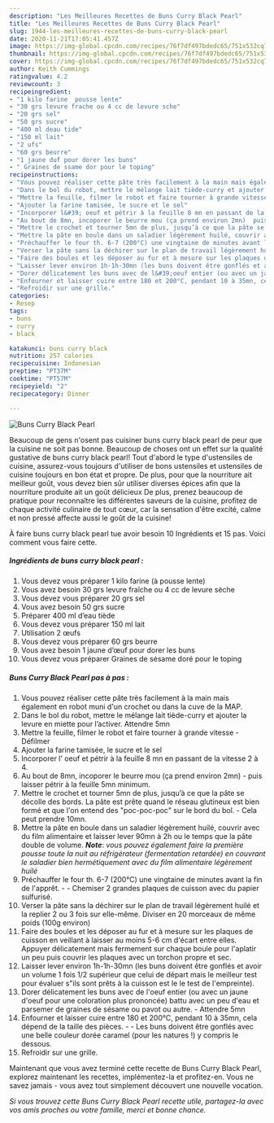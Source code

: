 ```yaml
---
description: "Les Meilleures Recettes de Buns Curry Black Pearl"
title: "Les Meilleures Recettes de Buns Curry Black Pearl"
slug: 1944-les-meilleures-recettes-de-buns-curry-black-pearl
date: 2020-11-21T17:05:41.457Z
image: https://img-global.cpcdn.com/recipes/76f7df497bdedc65/751x532cq70/buns-curry-black-pearl-photo-principale-de-la-recette.jpg
thumbnail: https://img-global.cpcdn.com/recipes/76f7df497bdedc65/751x532cq70/buns-curry-black-pearl-photo-principale-de-la-recette.jpg
cover: https://img-global.cpcdn.com/recipes/76f7df497bdedc65/751x532cq70/buns-curry-black-pearl-photo-principale-de-la-recette.jpg
author: Keith Cummings
ratingvalue: 4.2
reviewcount: 3
recipeingredient:
- "1 kilo farine  pousse lente"
- "30 grs levure frache ou 4 cc de levure sche"
- "20 grs sel"
- "50 grs sucre"
- "400 ml deau tide"
- "150 ml lait"
- "2 ufs"
- "60 grs beurre"
- "1 jaune duf pour dorer les buns"
- " Graines de ssame dor pour le toping"
recipeinstructions:
- "Vous pouvez réaliser cette pâte très facilement à la main mais également en robot muni d&#39;un crochet ou dans la cuve de la MAP."
- "Dans le bol du robot, mettre le mélange lait tiède-curry et ajouter la levure en miette pour l’activer. Attendre 5mn"
- "Mettre la feuille, filmer le robot et faire tourner à grande vitesse - Défilmer"
- "Ajouter la farine tamisée, le sucre et le sel"
- "Incorporer l&#39; oeuf et pétrir à la feuille 8 mn en passant de la vitesse 2 à 4."
- "Au bout de 8mn, incoporer le beurre mou (ça prend environ 2mn)  puis laisser pétrir à la feuille 5mn minimum."
- "Mettre le crochet et tourner 5mn de plus, jusqu’à ce que la pâte se décolle des bords. La pâte est prête quand le réseau glutineux est bien formé et que l&#39;on entend des &#34;poc-poc-poc&#34; sur le bord du bol.  Cela peut prendre 10mn."
- "Mettre la pâte en boule dans un saladier légèrement huilé, couvrir avec du film alimentaire et laisser lever 90mn à 2h ou le temps que la pâte double de volume. **_Note_**: _vous pouvez également faire la première pousse toute la nuit au réfrigérateur (fermentation retardée) en couvrant le saladier bien hermétiquement avec du film alimentaire légèrement huilé_"
- "Préchauffer le four th. 6-7 (200°C) une vingtaine de minutes avant la fin de l&#39;apprêt.   Chemiser 2 grandes plaques de cuisson avec du papier sulfurisé."
- "Verser la pâte sans la déchirer sur le plan de travail légèrement huilé et la replier 2 ou 3 fois sur elle-même. Diviser en 20 morceaux de même poids (100g environ)"
- "Faire des boules et les déposer au fur et à mesure sur les plaques de cuisson en veillant à laisser au moins 5-6 cm d&#39;écart entre elles. Appuyer délicatement mais fermement sur chaque boule pour l&#39;aplatir un peu puis couvrir les plaques avec un torchon propre et sec."
- "Laisser lever environ 1h-1h-30mn (les buns doivent être gonflés et avoir un volume 1 fois 1/2 supérieur que celui de départ mais le meilleur test pour évaluer s&#34;ils sont prêts à la cuisson est le le test de l&#39;empreinte)."
- "Dorer délicatement les buns avec de l&#39;oeuf entier (ou avec un jaune d&#39;oeuf pour une coloration plus prononcée) battu avec un peu d&#39;eau et parsemer de graines de sésame ou pavot ou autre. Attendre 5mn"
- "Enfourner et laisser cuire entre 180 et 200°C, pendant 10 à 35mn, cela dépend de la taille des pièces.   Les buns doivent être gonflés avec une belle couleur dorée caramel (pour les natures !) y compris le dessous."
- "Refroidir sur une grille."
categories:
- Resep
tags:
- buns
- curry
- black

katakunci: buns curry black 
nutrition: 257 calories
recipecuisine: Indonesian
preptime: "PT37M"
cooktime: "PT57M"
recipeyield: "2"
recipecategory: Dinner

---
```



![Buns Curry Black Pearl](https://img-global.cpcdn.com/recipes/76f7df497bdedc65/751x532cq70/buns-curry-black-pearl-photo-principale-de-la-recette.jpg)

Beaucoup de gens n'osent pas cuisiner buns curry black pearl de peur que la cuisine ne soit pas bonne. Beaucoup de choses ont un effet sur la qualité gustative de buns curry black pearl! Tout d'abord le type d'ustensiles de cuisine, assurez-vous toujours d'utiliser de bons ustensiles et ustensiles de cuisine toujours en bon état et propre. De plus, pour que la nourriture ait meilleur goût, vous devez bien sûr utiliser diverses épices afin que la nourriture produite ait un goût délicieux De plus, prenez beaucoup de pratique pour reconnaître les différentes saveurs de la cuisine, profitez de chaque activité culinaire de tout cœur, car la sensation d'être excité, calme et non pressé affecte aussi le goût de la cuisine!

<!--inarticleads1-->

À faire buns curry black pearl tue avoir besoin 10 Ingrédients et 15 pas. Voici comment vous faire cette.

##### Ingrédients de buns curry black pearl :

1. Vous devez vous préparer 1 kilo farine (à pousse lente)
1. Vous avez besoin 30 grs levure fraîche ou 4 cc de levure sèche
1. Vous devez vous préparer 20 grs sel
1. Vous avez besoin 50 grs sucre
1. Préparer 400 ml d’eau tiède
1. Vous devez vous préparer 150 ml lait
1. Utilisation 2 œufs
1. Vous devez vous préparer 60 grs beurre
1. Vous avez besoin 1 jaune d’œuf pour dorer les buns
1. Vous devez vous préparer  Graines de sésame doré pour le toping




<!--inarticleads2-->

##### Buns Curry Black Pearl pas à pas :

1. Vous pouvez réaliser cette pâte très facilement à la main mais également en robot muni d&#39;un crochet ou dans la cuve de la MAP.
1. Dans le bol du robot, mettre le mélange lait tiède-curry et ajouter la levure en miette pour l’activer. Attendre 5mn
1. Mettre la feuille, filmer le robot et faire tourner à grande vitesse - Défilmer
1. Ajouter la farine tamisée, le sucre et le sel
1. Incorporer l&#39; oeuf et pétrir à la feuille 8 mn en passant de la vitesse 2 à 4.
1. Au bout de 8mn, incoporer le beurre mou (ça prend environ 2mn)  - puis laisser pétrir à la feuille 5mn minimum.
1. Mettre le crochet et tourner 5mn de plus, jusqu’à ce que la pâte se décolle des bords. La pâte est prête quand le réseau glutineux est bien formé et que l&#39;on entend des &#34;poc-poc-poc&#34; sur le bord du bol.  - Cela peut prendre 10mn.
1. Mettre la pâte en boule dans un saladier légèrement huilé, couvrir avec du film alimentaire et laisser lever 90mn à 2h ou le temps que la pâte double de volume. **_Note_**: _vous pouvez également faire la première pousse toute la nuit au réfrigérateur (fermentation retardée) en couvrant le saladier bien hermétiquement avec du film alimentaire légèrement huilé_
1. Préchauffer le four th. 6-7 (200°C) une vingtaine de minutes avant la fin de l&#39;apprêt.  -  - Chemiser 2 grandes plaques de cuisson avec du papier sulfurisé.
1. Verser la pâte sans la déchirer sur le plan de travail légèrement huilé et la replier 2 ou 3 fois sur elle-même. Diviser en 20 morceaux de même poids (100g environ)
1. Faire des boules et les déposer au fur et à mesure sur les plaques de cuisson en veillant à laisser au moins 5-6 cm d&#39;écart entre elles. Appuyer délicatement mais fermement sur chaque boule pour l&#39;aplatir un peu puis couvrir les plaques avec un torchon propre et sec.
1. Laisser lever environ 1h-1h-30mn (les buns doivent être gonflés et avoir un volume 1 fois 1/2 supérieur que celui de départ mais le meilleur test pour évaluer s&#34;ils sont prêts à la cuisson est le le test de l&#39;empreinte).
1. Dorer délicatement les buns avec de l&#39;oeuf entier (ou avec un jaune d&#39;oeuf pour une coloration plus prononcée) battu avec un peu d&#39;eau et parsemer de graines de sésame ou pavot ou autre. - Attendre 5mn
1. Enfourner et laisser cuire entre 180 et 200°C, pendant 10 à 35mn, cela dépend de la taille des pièces.  -  - Les buns doivent être gonflés avec une belle couleur dorée caramel (pour les natures !) y compris le dessous.
1. Refroidir sur une grille.




<!--inarticleads1-->

<p>
Maintenant que vous avez terminé cette recette de Buns Curry Black Pearl, explorez maintenant les recettes, implémentez-la et profitez-en. Vous ne savez jamais - vous avez tout simplement découvert une nouvelle vocation.
</p>

<p>
<i>Si vous trouvez cette Buns Curry Black Pearl recette utile, partagez-la avec vos amis proches ou votre famille, merci et bonne chance.</i>
</p>
